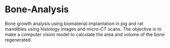 # Bone-Analysis
Bone growth analysis using biomaterial implantation in pig and rat mandibles using histology images and micro-CT scans. The objective is to make a computer vision model to calculate the area and volume of the bone regenerated.
